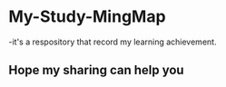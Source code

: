 # My-Study-MingMap
-it's a respository that record my learning achievement.
## Hope my sharing can help you 
